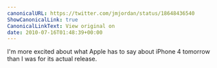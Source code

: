 ```yaml
---
canonicalURL: https://twitter.com/jmjordan/status/18648436540
ShowCanonicalLink: true
CanonicalLinkText: View original on
date: 2010-07-16T01:48:39+00:00
---
```

I'm more excited about what Apple has to say about iPhone 4 tomorrow than I was for its actual release.